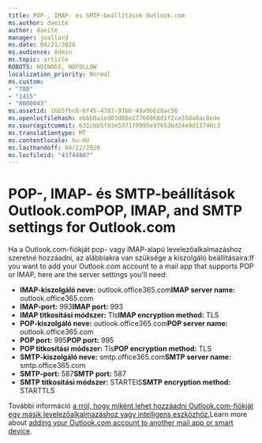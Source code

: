 ```yaml
---
title: POP-, IMAP- és SMTP-beállítások Outlook.com
ms.author: daeite
author: daeite
manager: joallard
ms.date: 04/21/2020
ms.audience: Admin
ms.topic: article
ROBOTS: NOINDEX, NOFOLLOW
localization_priority: Normal
ms.custom:
- "780"
- "1415"
- "8000043"
ms.assetid: 16b5fbc6-6f45-4707-97bb-49a9b610ac56
ms.openlocfilehash: ebbb0a1ed03d86e27766968d1f2ce35da6ac8ede
ms.sourcegitcommit: 631cbb5f03e5371f0995e976536d24e9d13746c3
ms.translationtype: MT
ms.contentlocale: hu-HU
ms.lasthandoff: 04/22/2020
ms.locfileid: "43744807"
---
```

# <a name="pop-imap-and-smtp-settings-for-outlookcom"></a><span data-ttu-id="87321-102">POP-, IMAP- és SMTP-beállítások Outlook.com</span><span class="sxs-lookup"><span data-stu-id="87321-102">POP, IMAP, and SMTP settings for Outlook.com</span></span>

<span data-ttu-id="87321-103">Ha a Outlook.com-fiókját pop- vagy IMAP-alapú levelezőalkalmazáshoz szeretné hozzáadni, az alábbiakra van szüksége a kiszolgáló beállításaira:</span><span class="sxs-lookup"><span data-stu-id="87321-103">If you want to add your Outlook.com account to a mail app that supports POP or IMAP, here are the server settings you'll need:</span></span>
  
- <span data-ttu-id="87321-104">**IMAP-kiszolgáló neve:** outlook.office365.com</span><span class="sxs-lookup"><span data-stu-id="87321-104">**IMAP server name:** outlook.office365.com</span></span>
- <span data-ttu-id="87321-105">**IMAP-port:** 993</span><span class="sxs-lookup"><span data-stu-id="87321-105">**IMAP port:** 993</span></span>
- <span data-ttu-id="87321-106">**IMAP titkosítási módszer:** Tls</span><span class="sxs-lookup"><span data-stu-id="87321-106">**IMAP encryption method:** TLS</span></span>
- <span data-ttu-id="87321-107">**POP-kiszolgáló neve:** outlook.office365.com</span><span class="sxs-lookup"><span data-stu-id="87321-107">**POP server name:** outlook.office365.com</span></span>  
- <span data-ttu-id="87321-108">**POP port:** 995</span><span class="sxs-lookup"><span data-stu-id="87321-108">**POP port:** 995</span></span>  
- <span data-ttu-id="87321-109">**POP titkosítási módszer:** Tls</span><span class="sxs-lookup"><span data-stu-id="87321-109">**POP encryption method:** TLS</span></span>  
- <span data-ttu-id="87321-110">**SMTP-kiszolgáló neve:** smtp.office365.com</span><span class="sxs-lookup"><span data-stu-id="87321-110">**SMTP server name:** smtp.office365.com</span></span>
- <span data-ttu-id="87321-111">**SMTP-port:** 587</span><span class="sxs-lookup"><span data-stu-id="87321-111">**SMTP port:** 587</span></span>
- <span data-ttu-id="87321-112">**SMTP titkosítási módszer:** STARTElS</span><span class="sxs-lookup"><span data-stu-id="87321-112">**SMTP encryption method:** STARTTLS</span></span>

<span data-ttu-id="87321-113">További információ [a rról, hogy miként lehet hozzáadni Outlook.com-fiókját egy másik levelezőalkalmazáshoz vagy intelligens eszközhöz.](https://support.office.com/article/73f3b178-0009-41ae-aab1-87b80fa94970?wt.mc_id=Office_Outlook_com_Alchemy)</span><span class="sxs-lookup"><span data-stu-id="87321-113">Learn more about [adding your Outlook.com account to another mail app or smart device](https://support.office.com/article/73f3b178-0009-41ae-aab1-87b80fa94970?wt.mc_id=Office_Outlook_com_Alchemy).</span></span>